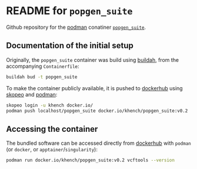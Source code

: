 # README for `popgen_suite`

Github repository for the [podman](https://podman.io/) conatiner [`popgen_suite`](https://hub.docker.com/repository/docker/khench/popgen_suite).

## Documentation of the initial setup

Originally, the `popgen_suite` container was build using [buildah](https://buildah.io/), from the accompanying `Containerfile`:

```sh
buildah bud -t popgen_suite
```

To make the container publicly available, it is pushed to [dockerhub](https://hub.docker.com/r/khench/genotyping_suite) using [skopeo](https://github.com/containers/skopeo) and [podman](https://podman.io/):

```sh
skopeo login -u khench docker.io/
podman push localhost/popgen_suite docker.io/khench/popgen_suite:v0.2
```

## Accessing the container

The bundled software can be accessed directly from [dockerhub](https://hub.docker.com/r/khench/popgen_suite) with `podman` (or `docker`, or `apptainer`/`singularity`):

```sh
podman run docker.io/khench/popgen_suite:v0.2 vcftools --version
```
